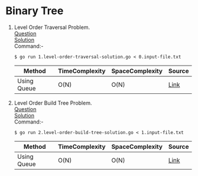 # Binary Tree
1. Level Order Traversal Problem.
   <br /> [Question](/10.%20Binary%20Tree/docs/1.level-order-traversal-question.jpg)
   <br /> [Solution](/10.%20Binary%20Tree/1.level-order-traversal-solution.go)
   <br /> Command:-
   ```shell
   $ go run 1.level-order-traversal-solution.go < 0.input-file.txt
   ```

   | Method | TimeComplexity | SpaceComplexity | Source |
   |---|---|---|---|
   | Using Queue | O(N) | O(N) | [Link](/10.%20Binary%20Tree/1.level-order-traversal-solution.go) |
   
  2. Level Order Build Tree Problem.
      <br /> [Question](/10.%20Binary%20Tree/docs/2.level-order-build-tree-question.jpg)
      <br /> [Solution](/10.%20Binary%20Tree/2.level-order-build-tree-solution.go)
      <br /> Command:-
      ```shell
      $ go run 2.level-order-build-tree-solution.go < 1.input-file.txt
      ```
   
      | Method | TimeComplexity | SpaceComplexity | Source |
      |---|---|---|---|
      | Using Queue | O(N) | O(N) | [Link](/10.%20Binary%20Tree/2.level-order-build-tree-solution.go) |
      